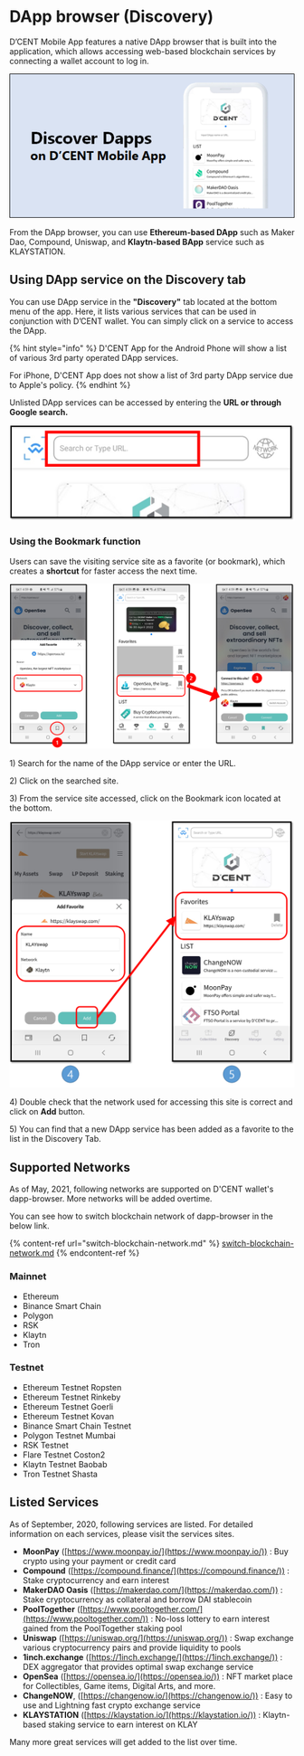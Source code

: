 # DApp browser (Discovery)

D’CENT Mobile App features a native DApp browser that is built into the application, which allows accessing web-based blockchain services by connecting a wallet account to log in.

![](../../.gitbook/assets/1.png)

From the DApp browser, you can use **Ethereum-based DApp** such as Maker Dao, Compound, Uniswap, and **Klaytn-based BApp** service such as KLAYSTATION.

## Using DApp service on the Discovery tab

You can use DApp service in the **"Discovery"** tab located at the bottom menu of the app. Here, it lists various services that can be used in conjunction with D’CENT wallet. You can simply click on a service to access the DApp.&#x20;

{% hint style="info" %}
D'CENT App for the Android Phone will show a list of various 3rd party operated DApp services.

For iPhone, D'CENT App does not show a list of 3rd party DApp service due to Apple's policy.
{% endhint %}

Unlisted DApp services can be accessed by entering the **URL or through Google search.**

![](<../../.gitbook/assets/image (242).png>)

### Using the Bookmark function

Users can save the visiting service site as a favorite (or bookmark), which creates a **shortcut** for faster access the next time.

![](../../.gitbook/assets/그림3.png)

1\) Search for the name of the DApp service or enter the URL.

2\) Click on the searched site.

3\) From the service site accessed, click on the Bookmark icon located at the bottom.

![](../../.gitbook/assets/그림4.png)

4\) Double check that the network used for accessing this site is correct and click on **Add** button.

5\) You can find that a new DApp service has been added as a favorite to the list in the Discovery Tab.

## **Supported Networks**

As of May, 2021, following networks are supported on D'CENT wallet's dapp-browser. More networks will be added overtime.

You can see how to switch blockchain network of dapp-browser in the below link.

{% content-ref url="switch-blockchain-network.md" %}
[switch-blockchain-network.md](switch-blockchain-network.md)
{% endcontent-ref %}

### Mainnet

* Ethereum
* Binance Smart Chain
* Polygon
* RSK
* Klaytn
* Tron

### Testnet

* Ethereum Testnet Ropsten
* Ethereum Testnet Rinkeby
* Ethereum Testnet Goerli
* Ethereum Testnet Kovan
* Binance Smart Chain Testnet
* Polygon Testnet Mumbai
* RSK Testnet
* Flare Testnet Coston2
* Klaytn Testnet Baobab
* Tron Testnet Shasta

## Listed Services

As of September, 2020, following services are listed. For detailed information on each services, please visit the services sites.

* **MoonPay** ([https://www.moonpay.io/](https://www.moonpay.io/)) : Buy crypto using your payment or credit card
* **Compound** ([https://compound.finance/](https://compound.finance/)) : Stake cryptocurrency and earn interest
* **MakerDAO Oasis** ([https://makerdao.com/](https://makerdao.com/)) : Stake cryptocurrency as collateral and borrow DAI stablecoin
* **PoolTogether** ([https://www.pooltogether.com/](https://www.pooltogether.com/)) : No-loss lottery to earn interest gained from the PoolTogether staking pool
* **Uniswap** ([https://uniswap.org/](https://uniswap.org/)) : Swap exchange various cryptocurrency pairs and provide liquidity to pools
* **1inch.exchange** ([https://1inch.exchange/](https://1inch.exchange/)) : DEX aggregator that provides optimal swap exchange service
* **OpenSea** ([https://opensea.io/](https://opensea.io/)) : NFT market place for Collectibles, Game items, Digital Arts, and more.
* **ChangeNOW**, ([https://changenow.io/](https://changenow.io/)) : Easy to use and Lightning fast crypto exchange service
* **KLAYSTATION** ([https://klaystation.io/](https://klaystation.io/)) : Klaytn-based staking service to earn interest on KLAY

Many more great services will get added to the list over time.
